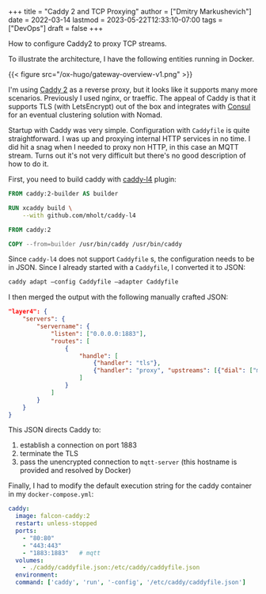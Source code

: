 +++
title = "Caddy 2 and TCP Proxying"
author = ["Dmitry Markushevich"]
date = 2022-03-14
lastmod = 2023-05-22T12:33:10-07:00
tags = ["DevOps"]
draft = false
+++

How to configure Caddy2 to proxy TCP streams.

To illustrate the architecture, I have the following entities running in Docker.

{{< figure src="/ox-hugo/gateway-overview-v1.png" >}}

I'm using [Caddy 2](https://caddyserver.com) as a reverse proxy, but it looks like it supports many more scenarios. Previously I used nginx, or traeffic. The appeal of Caddy is that it supports TLS (with LetsEncrypt) out of the box and integrates with [Consul](https://caddyserver.com/docs/modules/caddy.storage.consul) for an eventual clustering solution with Nomad.

Startup with Caddy was very simple. Configuration with `Caddyfile` is quite straightforward. I was up and proxying internal HTTP services in no time. I did hit a snag when I needed to proxy non HTTP, in this case an MQTT stream. Turns out it's not very difficult but there's no good description of how to do it.

First, you need to build caddy with [caddy-l4](https://github.com/mholt/caddy-l4) plugin:

```dockerfile
FROM caddy:2-builder AS builder

RUN xcaddy build \
    --with github.com/mholt/caddy-l4

FROM caddy:2

COPY --from=builder /usr/bin/caddy /usr/bin/caddy
```

Since `caddy-l4` does not support `Caddyfile` s, the configuration needs to be in JSON. Since I already started with a `Caddyfile`, I converted it to JSON:

```sh
caddy adapt —config Caddyfile —adapter Caddyfile
```

I then merged the output with the following manually crafted JSON:

```json
"layer4": {
    "servers": {
        "servername": {
            "listen": ["0.0.0.0:1883"],
            "routes": [
                {
                    "handle": [
                        {"handler": "tls"},
                        {"handler": "proxy", "upstreams": [{"dial": ["mqtt-server:1883"]}]}
                    ]
                }
            ]
        }
    }
}
```

This JSON directs Caddy to:

1.  establish a connection on port 1883
2.  terminate the TLS
3.  pass the unencrypted connection to `mqtt-server` (this hostname is provided and resolved by Docker)

Finally, I had to modify the default execution string for the caddy container in my `docker-compose.yml`:

```yml
caddy:
  image: falcon-caddy:2
  restart: unless-stopped
  ports:
    - "80:80"
    - "443:443"
    - "1883:1883"   # mqtt
  volumes:
    - ./caddy/caddyfile.json:/etc/caddy/caddyfile.json
  environment:
  command: ['caddy', 'run', '-config', '/etc/caddy/caddyfile.json']
```
